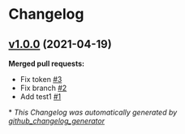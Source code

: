 # Changelog

## [v1.0.0](https://github.com/steve-stonehouse/release-testing/tree/v1.0.0) (2021-04-19)

**Merged pull requests:**

- Fix token [\#3](https://github.com/steve-stonehouse/release-testing/pull/3)
- Fix branch [\#2](https://github.com/steve-stonehouse/release-testing/pull/2)
- Add test1 [\#1](https://github.com/steve-stonehouse/release-testing/pull/1)



\* *This Changelog was automatically generated by [github_changelog_generator](https://github.com/github-changelog-generator/github-changelog-generator)*
